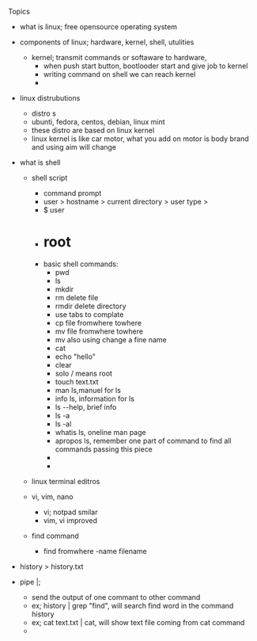 Topics 
  - what is linux; free opensource operating system
  - components of linux; hardware, kernel, shell, utulities
    - kernel; transmit commands or softaware to hardware, 
      - when push start button, bootlooder start and give job to kernel
      - writing command on shell we can reach kernel
      - 
  - linux distrubutions
    -  distro s
    -  ubunti, fedora, centos, debian, linux mint
    -  these distro are based on linux kernel
    -  linux kernel is like car motor, what you add on motor is body brand and using aim will change
  
  - what is shell
    - shell script
      - command prompt
      - user > hostname > current directory > user type >
      - $ user
      - # root
      - basic shell commands:
        - pwd
        - ls
        - mkdir
        - rm delete file
        - rmdir delete directory
        - use tabs to complate
        - cp file fromwhere towhere
        - mv file fromwhere towhere
        - mv also using change a fine name
        - cat
        - echo "hello"
        - clear
        - solo / means root
        - touch text.txt
        - man ls,manuel for ls
        - info ls, information for ls
        - ls --help, brief info
        - ls -a
        - ls -al
        - whatis ls, oneline man page
        - apropos ls, remember one part of command to find all commands passing this piece
        - 
        - 
    - linux terminal editros
    - vi, vim, nano
      - vi; notpad smilar
      - vim, vi improved

    - find command
      - find fromwhere -name filename

  - history > history.txt
  - pipe |;
    - send the output of one commant to other command
    - ex; history | grep "find", will search find word in the command history
    - ex; cat text.txt | cat, will show text file coming from cat command
    - 

